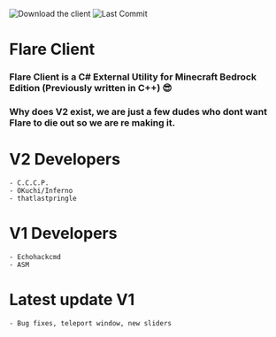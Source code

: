 ![Download the client](https://img.shields.io/badge/download-client-brightgreen?style=for-the-badge "Download the client")
![Last Commit](https://img.shields.io/github/last-commit/ElectronDevs/Flare-Client-v2?style=for-the-badge)

# Flare Client
### **Flare Client is a C# External Utility for Minecraft Bedrock Edition (Previously written in C++) :sunglasses:** 
### **Why does V2 exist, we are just a few dudes who dont want Flare to die out so we are re making it.**


# V2 Developers
```
- C.C.C.P.
- OKuchi/Inferno
- thatlastpringle
```

# V1 Developers
```
- Echohackcmd
- ASM
```

# Latest update V1
```
- Bug fixes, teleport window, new sliders
```
